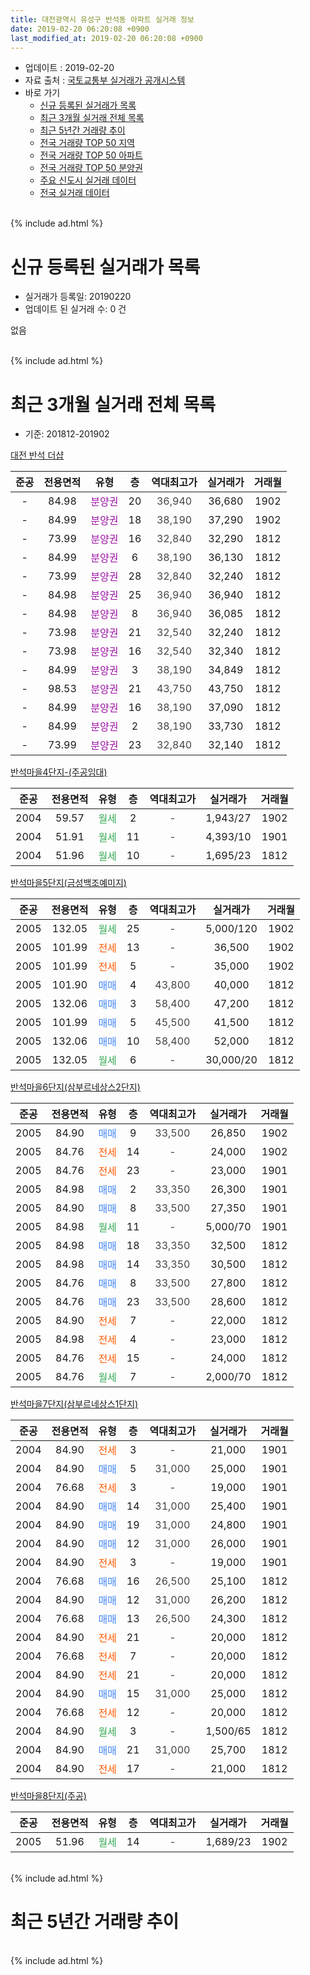 ```yaml
---
title: 대전광역시 유성구 반석동 아파트 실거래 정보
date: 2019-02-20 06:20:08 +0900
last_modified_at: 2019-02-20 06:20:08 +0900
---
```


* 업데이트 : 2019-02-20
* 자료 출처 : [국토교통부 실거래가 공개시스템](http://rt.molit.go.kr)
* 바로 가기
    * [신규 등록된 실거래가 목록](#신규-등록된-실거래가-목록)
    * [최근 3개월 실거래 전체 목록](#최근-3개월-실거래-전체-목록)
    * [최근 5년간 거래량 추이](#최근-5년간-거래량-추이)
    * [전국 거래량 TOP 50 지역](https://inasie.github.io/apt-trade-info/최근-3개월-전국에서-가장-거래가-많이-발생한-지역)
    * [전국 거래량 TOP 50 아파트](https://inasie.github.io/apt-trade-info/최근-3개월-전국에서-가장-거래가-많이-발생한-아파트)
    * [전국 거래량 TOP 50 분양권](https://inasie.github.io/apt-trade-info/최근-3개월-전국에서-가장-거래가-많이-발생한-분양권)
    * [주요 신도시 실거래 데이터](https://inasie.github.io/apt-trade-info/주요-신도시)
    * [전국 실거래 데이터](https://inasie.github.io/apt-trade-info/전국)
<br>
{% include ad.html %}
<br>

# 신규 등록된 실거래가 목록
* 실거래가 등록일: 20190220
* 업데이트 된 실거래 수: 0 건

없음

<br>
{% include ad.html %}
<br>

# 최근 3개월 실거래 전체 목록
* 기준: 201812-201902


[대전 반석 더샵](https://search.naver.com/search.naver?query=%EB%8C%80%EC%A0%84%EA%B4%91%EC%97%AD%EC%8B%9C+%EC%9C%A0%EC%84%B1%EA%B5%AC+%EB%B0%98%EC%84%9D%EB%8F%99+%EB%8C%80%EC%A0%84+%EB%B0%98%EC%84%9D+%EB%8D%94%EC%83%B5)

|준공|전용면적|유형|층|역대최고가|실거래가|거래월|
|:---:|:---:|:---:|:---:|:---:|:---:|:---:|
|-|84.98|<span style="color:#9C11A5">분양권</span>|20|<span style="color:#444444">36,940</span>|36,680|1902|
|-|84.99|<span style="color:#9C11A5">분양권</span>|18|<span style="color:#444444">38,190</span>|37,290|1902|
|-|73.99|<span style="color:#9C11A5">분양권</span>|16|<span style="color:#444444">32,840</span>|32,290|1812|
|-|84.99|<span style="color:#9C11A5">분양권</span>|6|<span style="color:#444444">38,190</span>|36,130|1812|
|-|73.99|<span style="color:#9C11A5">분양권</span>|28|<span style="color:#444444">32,840</span>|32,240|1812|
|-|84.98|<span style="color:#9C11A5">분양권</span>|25|<span style="color:#444444">36,940</span>|36,940|1812|
|-|84.98|<span style="color:#9C11A5">분양권</span>|8|<span style="color:#444444">36,940</span>|36,085|1812|
|-|73.98|<span style="color:#9C11A5">분양권</span>|21|<span style="color:#444444">32,540</span>|32,240|1812|
|-|73.98|<span style="color:#9C11A5">분양권</span>|16|<span style="color:#444444">32,540</span>|32,340|1812|
|-|84.99|<span style="color:#9C11A5">분양권</span>|3|<span style="color:#444444">38,190</span>|34,849|1812|
|-|98.53|<span style="color:#9C11A5">분양권</span>|21|<span style="color:#444444">43,750</span>|43,750|1812|
|-|84.99|<span style="color:#9C11A5">분양권</span>|16|<span style="color:#444444">38,190</span>|37,090|1812|
|-|84.99|<span style="color:#9C11A5">분양권</span>|2|<span style="color:#444444">38,190</span>|33,730|1812|
|-|73.99|<span style="color:#9C11A5">분양권</span>|23|<span style="color:#444444">32,840</span>|32,140|1812|

[반석마을4단지-(주공임대)](https://search.naver.com/search.naver?query=%EB%8C%80%EC%A0%84%EA%B4%91%EC%97%AD%EC%8B%9C+%EC%9C%A0%EC%84%B1%EA%B5%AC+%EB%B0%98%EC%84%9D%EB%8F%99+%EB%B0%98%EC%84%9D%EB%A7%88%EC%9D%844%EB%8B%A8%EC%A7%80-%28%EC%A3%BC%EA%B3%B5%EC%9E%84%EB%8C%80%29)

|준공|전용면적|유형|층|역대최고가|실거래가|거래월|
|:---:|:---:|:---:|:---:|:---:|:---:|:---:|
|2004|59.57|<span style="color:#34a853">월세</span>|2|<span style="color:#444444">-</span>|1,943/27|1902|
|2004|51.91|<span style="color:#34a853">월세</span>|11|<span style="color:#444444">-</span>|4,393/10|1901|
|2004|51.96|<span style="color:#34a853">월세</span>|10|<span style="color:#444444">-</span>|1,695/23|1812|

[반석마을5단지(금성백조예미지)](https://search.naver.com/search.naver?query=%EB%8C%80%EC%A0%84%EA%B4%91%EC%97%AD%EC%8B%9C+%EC%9C%A0%EC%84%B1%EA%B5%AC+%EB%B0%98%EC%84%9D%EB%8F%99+%EB%B0%98%EC%84%9D%EB%A7%88%EC%9D%845%EB%8B%A8%EC%A7%80%28%EA%B8%88%EC%84%B1%EB%B0%B1%EC%A1%B0%EC%98%88%EB%AF%B8%EC%A7%80%29)

|준공|전용면적|유형|층|역대최고가|실거래가|거래월|
|:---:|:---:|:---:|:---:|:---:|:---:|:---:|
|2005|132.05|<span style="color:#34a853">월세</span>|25|<span style="color:#444444">-</span>|5,000/120|1902|
|2005|101.99|<span style="color:#ff5a00">전세</span>|13|<span style="color:#444444">-</span>|36,500|1902|
|2005|101.99|<span style="color:#ff5a00">전세</span>|5|<span style="color:#444444">-</span>|35,000|1902|
|2005|101.90|<span style="color:#4285f3">매매</span>|4|<span style="color:#444444">43,800</span>|40,000|1812|
|2005|132.06|<span style="color:#4285f3">매매</span>|3|<span style="color:#444444">58,400</span>|47,200|1812|
|2005|101.99|<span style="color:#4285f3">매매</span>|5|<span style="color:#444444">45,500</span>|41,500|1812|
|2005|132.06|<span style="color:#4285f3">매매</span>|10|<span style="color:#444444">58,400</span>|52,000|1812|
|2005|132.05|<span style="color:#34a853">월세</span>|6|<span style="color:#444444">-</span>|30,000/20|1812|

[반석마을6단지(삼부르네상스2단지)](https://search.naver.com/search.naver?query=%EB%8C%80%EC%A0%84%EA%B4%91%EC%97%AD%EC%8B%9C+%EC%9C%A0%EC%84%B1%EA%B5%AC+%EB%B0%98%EC%84%9D%EB%8F%99+%EB%B0%98%EC%84%9D%EB%A7%88%EC%9D%846%EB%8B%A8%EC%A7%80%28%EC%82%BC%EB%B6%80%EB%A5%B4%EB%84%A4%EC%83%81%EC%8A%A42%EB%8B%A8%EC%A7%80%29)

|준공|전용면적|유형|층|역대최고가|실거래가|거래월|
|:---:|:---:|:---:|:---:|:---:|:---:|:---:|
|2005|84.90|<span style="color:#4285f3">매매</span>|9|<span style="color:#444444">33,500</span>|26,850|1902|
|2005|84.76|<span style="color:#ff5a00">전세</span>|14|<span style="color:#444444">-</span>|24,000|1902|
|2005|84.76|<span style="color:#ff5a00">전세</span>|23|<span style="color:#444444">-</span>|23,000|1901|
|2005|84.98|<span style="color:#4285f3">매매</span>|2|<span style="color:#444444">33,350</span>|26,300|1901|
|2005|84.90|<span style="color:#4285f3">매매</span>|8|<span style="color:#444444">33,500</span>|27,350|1901|
|2005|84.98|<span style="color:#34a853">월세</span>|11|<span style="color:#444444">-</span>|5,000/70|1901|
|2005|84.98|<span style="color:#4285f3">매매</span>|18|<span style="color:#444444">33,350</span>|32,500|1812|
|2005|84.98|<span style="color:#4285f3">매매</span>|14|<span style="color:#444444">33,350</span>|30,500|1812|
|2005|84.76|<span style="color:#4285f3">매매</span>|8|<span style="color:#444444">33,500</span>|27,800|1812|
|2005|84.76|<span style="color:#4285f3">매매</span>|23|<span style="color:#444444">33,500</span>|28,600|1812|
|2005|84.90|<span style="color:#ff5a00">전세</span>|7|<span style="color:#444444">-</span>|22,000|1812|
|2005|84.98|<span style="color:#ff5a00">전세</span>|4|<span style="color:#444444">-</span>|23,000|1812|
|2005|84.76|<span style="color:#ff5a00">전세</span>|15|<span style="color:#444444">-</span>|24,000|1812|
|2005|84.76|<span style="color:#34a853">월세</span>|7|<span style="color:#444444">-</span>|2,000/70|1812|

[반석마을7단지(삼부르네상스1단지)](https://search.naver.com/search.naver?query=%EB%8C%80%EC%A0%84%EA%B4%91%EC%97%AD%EC%8B%9C+%EC%9C%A0%EC%84%B1%EA%B5%AC+%EB%B0%98%EC%84%9D%EB%8F%99+%EB%B0%98%EC%84%9D%EB%A7%88%EC%9D%847%EB%8B%A8%EC%A7%80%28%EC%82%BC%EB%B6%80%EB%A5%B4%EB%84%A4%EC%83%81%EC%8A%A41%EB%8B%A8%EC%A7%80%29)

|준공|전용면적|유형|층|역대최고가|실거래가|거래월|
|:---:|:---:|:---:|:---:|:---:|:---:|:---:|
|2004|84.90|<span style="color:#ff5a00">전세</span>|3|<span style="color:#444444">-</span>|21,000|1901|
|2004|84.90|<span style="color:#4285f3">매매</span>|5|<span style="color:#444444">31,000</span>|25,000|1901|
|2004|76.68|<span style="color:#ff5a00">전세</span>|3|<span style="color:#444444">-</span>|19,000|1901|
|2004|84.90|<span style="color:#4285f3">매매</span>|14|<span style="color:#444444">31,000</span>|25,400|1901|
|2004|84.90|<span style="color:#4285f3">매매</span>|19|<span style="color:#444444">31,000</span>|24,800|1901|
|2004|84.90|<span style="color:#4285f3">매매</span>|12|<span style="color:#444444">31,000</span>|26,000|1901|
|2004|84.90|<span style="color:#ff5a00">전세</span>|3|<span style="color:#444444">-</span>|19,000|1901|
|2004|76.68|<span style="color:#4285f3">매매</span>|16|<span style="color:#444444">26,500</span>|25,100|1812|
|2004|84.90|<span style="color:#4285f3">매매</span>|12|<span style="color:#444444">31,000</span>|26,200|1812|
|2004|76.68|<span style="color:#4285f3">매매</span>|13|<span style="color:#444444">26,500</span>|24,300|1812|
|2004|84.90|<span style="color:#ff5a00">전세</span>|21|<span style="color:#444444">-</span>|20,000|1812|
|2004|76.68|<span style="color:#ff5a00">전세</span>|7|<span style="color:#444444">-</span>|20,000|1812|
|2004|84.90|<span style="color:#ff5a00">전세</span>|21|<span style="color:#444444">-</span>|20,000|1812|
|2004|84.90|<span style="color:#4285f3">매매</span>|15|<span style="color:#444444">31,000</span>|25,000|1812|
|2004|76.68|<span style="color:#ff5a00">전세</span>|12|<span style="color:#444444">-</span>|20,000|1812|
|2004|84.90|<span style="color:#34a853">월세</span>|3|<span style="color:#444444">-</span>|1,500/65|1812|
|2004|84.90|<span style="color:#4285f3">매매</span>|21|<span style="color:#444444">31,000</span>|25,700|1812|
|2004|84.90|<span style="color:#ff5a00">전세</span>|17|<span style="color:#444444">-</span>|21,000|1812|


<script async src="//pagead2.googlesyndication.com/pagead/js/adsbygoogle.js"></script>
<!-- 기본 -->
<ins class="adsbygoogle"
     style="display:block"
     data-ad-client="ca-pub-2446590836940007"
     data-ad-slot="1659523306"
     data-ad-format="auto"
     data-full-width-responsive="true"></ins>
<script>
(adsbygoogle = window.adsbygoogle || []).push({});
</script>


[반석마을8단지(주공)](https://search.naver.com/search.naver?query=%EB%8C%80%EC%A0%84%EA%B4%91%EC%97%AD%EC%8B%9C+%EC%9C%A0%EC%84%B1%EA%B5%AC+%EB%B0%98%EC%84%9D%EB%8F%99+%EB%B0%98%EC%84%9D%EB%A7%88%EC%9D%848%EB%8B%A8%EC%A7%80%28%EC%A3%BC%EA%B3%B5%29)

|준공|전용면적|유형|층|역대최고가|실거래가|거래월|
|:---:|:---:|:---:|:---:|:---:|:---:|:---:|
|2005|51.96|<span style="color:#34a853">월세</span>|14|<span style="color:#444444">-</span>|1,689/23|1902|


<br>
{% include ad.html %}
<br>

# 최근 5년간 거래량 추이


<div style="width:100%;">
    <canvas id="deal_progress" height="200"></canvas>
</div>

<script>
new Chart(document.getElementById("deal_progress"), {
    type: 'line',
    data: {
        labels: ['201402','201403','201404','201405','201406','201407','201408','201409','201410','201411','201412','201501','201502','201503','201504','201505','201506','201507','201508','201509','201510','201511','201512','201601','201602','201603','201604','201605','201606','201607','201608','201609','201610','201611','201612','201701','201702','201703','201704','201705','201706','201707','201708','201709','201710','201711','201712','201801','201802','201803','201804','201805','201806','201807','201808','201809','201810','201811','201812','201901','201902'],
        datasets: [{
            label: '매매',
            pointRadius: 1,
            data: [8, 8, 12, 7, 6, 10, 13, 10, 11, 14, 17, 12, 5, 8, 15, 6, 9, 13, 17, 18, 10, 7, 14, 13, 11, 14, 16, 15, 17, 18, 23, 26, 48, 12, 14, 10, 11, 17, 9, 13, 10, 13, 25, 14, 16, 14, 17, 30, 28, 25, 27, 28, 11, 6, 20, 30, 40, 32, 25, 6, 3],
            borderColor: "rgba(255, 201, 14, 1)",
            backgroundColor: "rgba(255, 201, 14, 0.5)",
            fill: false,
            lineTension: 0
        },{
            label: '전월세',
            pointRadius: 1,
            data: [14, 13, 14, 13, 24, 14, 14, 16, 18, 16, 27, 27, 15, 15, 16, 16, 24, 18, 27, 23, 9, 17, 26, 15, 12, 14, 7, 8, 19, 12, 7, 9, 18, 22, 28, 16, 19, 15, 12, 16, 13, 8, 18, 17, 15, 10, 24, 21, 13, 24, 9, 4, 8, 12, 21, 7, 13, 19, 12, 6, 6],
            borderColor: "rgba(0, 141, 185, 1)",
            backgroundColor: "rgba(0, 141, 185, 0.5)",
            fill: false,
            lineTension: 0
        }
        ]
    },
    options: {
        responsive: true,
        title: {
            display: false
        },
        tooltips: {
            mode: 'index',
            intersect: false
        },
        hover: {
            mode: 'nearest',
            intersect: true
        },
        scales: {
            xAxes: [{
                display: true,
                scaleLabel: {
                    display: true,
                    labelString: '년/월'
                }
            }],
            yAxes: [{
                display: true,
                ticks: {
                    suggestedMin: 0,
                },
                scaleLabel: {
                    display: true,
                    labelString: '실거래 수'
                }
            }]
        }
    }
});

</script>


<br>
{% include ad.html %}
<br>

